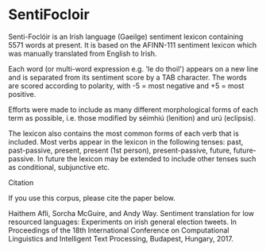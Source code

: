 # SentiFocloir
Senti-Foclóir is an Irish language (Gaeilge) sentiment lexicon containing 5571 words at present. It is based on the AFINN-111 sentiment lexicon which was manually translated from English to Irish.

Each word (or multi-word expression e.g. 'le do thoil') appears on a new line and is separated from its sentiment score by a TAB character. The words are scored according to polarity, with -5 = most negative and +5 = most positive.

Efforts were made to include as many different morphological forms of each term as possible, i.e. those modified by séimhiú (lenition) and urú (eclipsis).

The lexicon also contains the most common forms of each verb that is included. Most verbs appear in the lexicon in the following tenses: past, past-passive, present, present (1st person), present-passive, future, future-passive. In future the lexicon may be extended to include other tenses such as conditional, subjunctive etc.

Citation

If you use this corpus, please cite the paper below.

Haithem Afli, Sorcha McGuire, and Andy Way. Sentiment translation for low resourced languages: Experiments on irish general election tweets. In Proceedings of the 18th International Conference on Computational Linguistics and Intelligent Text Processing, Budapest, Hungary, 2017.
